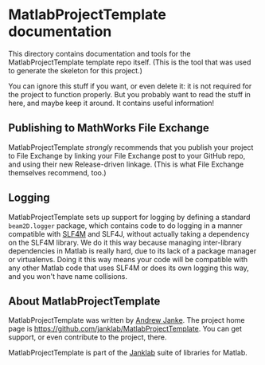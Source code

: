 # MatlabProjectTemplate documentation

This directory contains documentation and tools for the MatlabProjectTemplate template repo itself. (This is the tool that was used to generate the skeleton for this project.)

You can ignore this stuff if you want, or even delete it: it is not required for the project to function properly. But you probably want to read the stuff in here, and maybe keep it around. It contains useful information!

## Publishing to MathWorks File Exchange

MatlabProjectTemplate _strongly_ recommends that you publish your project to File Exchange by linking your File Exchange post to your GitHub repo, and using their new Release-driven linkage. (This is what File Exchange themselves recommend, too.)

## Logging

MatlabProjectTemplate sets up support for logging by defining a standard `beam2D.logger` package, which contains code to do logging in a manner compatible with [SLF4M](https://github.com/janklab/SLF4M) and SLF4J, without actually taking a dependency on the SLF4M library. We do it this way because managing inter-library dependencies in Matlab is really hard, due to its lack of a package manager or virtualenvs. Doing it this way means your code will be compatible with any other Matlab code that uses SLF4M or does its own logging this way, and you won't have name collisions.

## About MatlabProjectTemplate

MatlabProjectTemplate was written by [Andrew Janke](https://apjanke.net). The project home page is <https://github.com/janklab/MatlabProjectTemplate>. You can get support, or even contribute to the project, there.

MatlabProjectTemplate is part of the [Janklab](https://github.com/janklab) suite of libraries for Matlab.
